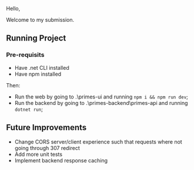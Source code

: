 Hello,

Welcome to my submission.

## Running Project

### Pre-requisits

- Have .net CLI installed
- Have npm installed

Then:

- Run the web by going to .\primes-ui and running `npm i && npm run dev`;
- Run the backend by going to .\primes-backend\primes-api and running `dotnet run`;

## Future Improvements

- Change CORS server/client experience such that requests where not going through 307 redirect
- Add more unit tests
- Implement backend response caching

